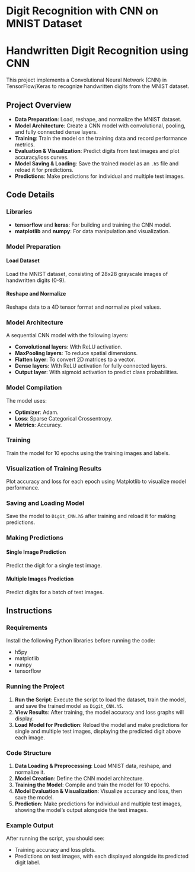 # Digit Recognition with CNN on MNIST Dataset
# Handwritten Digit Recognition using CNN

This project implements a Convolutional Neural Network (CNN) in TensorFlow/Keras to recognize handwritten digits from the MNIST dataset.

## Project Overview

- **Data Preparation**: Load, reshape, and normalize the MNIST dataset.
- **Model Architecture**: Create a CNN model with convolutional, pooling, and fully connected dense layers.
- **Training**: Train the model on the training data and record performance metrics.
- **Evaluation & Visualization**: Predict digits from test images and plot accuracy/loss curves.
- **Model Saving & Loading**: Save the trained model as an `.h5` file and reload it for predictions.
- **Predictions**: Make predictions for individual and multiple test images.

## Code Details

### Libraries

- **tensorflow** and **keras**: For building and training the CNN model.
- **matplotlib** and **numpy**: For data manipulation and visualization.

### Model Preparation

#### Load Dataset

Load the MNIST dataset, consisting of 28x28 grayscale images of handwritten digits (0-9).

#### Reshape and Normalize

Reshape data to a 4D tensor format and normalize pixel values.

### Model Architecture

A sequential CNN model with the following layers:

- **Convolutional layers**: With ReLU activation.
- **MaxPooling layers**: To reduce spatial dimensions.
- **Flatten layer**: To convert 2D matrices to a vector.
- **Dense layers**: With ReLU activation for fully connected layers.
- **Output layer**: With sigmoid activation to predict class probabilities.

### Model Compilation

The model uses:

- **Optimizer**: Adam.
- **Loss**: Sparse Categorical Crossentropy.
- **Metrics**: Accuracy.

### Training

Train the model for 10 epochs using the training images and labels.

### Visualization of Training Results

Plot accuracy and loss for each epoch using Matplotlib to visualize model performance.

### Saving and Loading Model

Save the model to `Digit_CNN.h5` after training and reload it for making predictions.

### Making Predictions

#### Single Image Prediction

Predict the digit for a single test image.

#### Multiple Images Prediction

Predict digits for a batch of test images.

## Instructions

### Requirements

Install the following Python libraries before running the code:
- h5py
- matplotlib
- numpy
- tensorflow

### Running the Project

1. **Run the Script**: Execute the script to load the dataset, train the model, and save the trained model as `Digit_CNN.h5`.
2. **View Results**: After training, the model accuracy and loss graphs will display.
3. **Load Model for Prediction**: Reload the model and make predictions for single and multiple test images, displaying the predicted digit above each image.

### Code Structure

1. **Data Loading & Preprocessing**: Load MNIST data, reshape, and normalize it.
2. **Model Creation**: Define the CNN model architecture.
3. **Training the Model**: Compile and train the model for 10 epochs.
4. **Model Evaluation & Visualization**: Visualize accuracy and loss, then save the model.
5. **Prediction**: Make predictions for individual and multiple test images, showing the model’s output alongside the test images.

### Example Output

After running the script, you should see:

- Training accuracy and loss plots.
- Predictions on test images, with each displayed alongside its predicted digit label.
